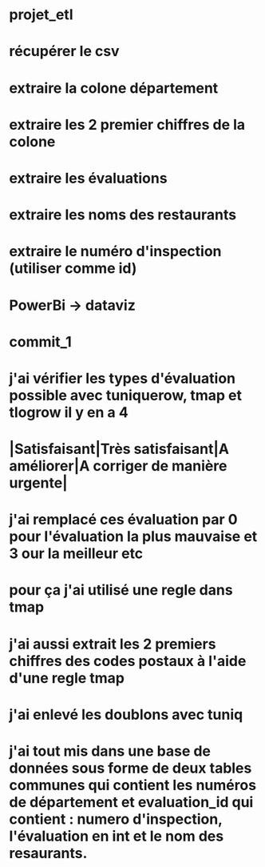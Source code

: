 # projet_etl

# récupérer le csv 
# extraire la colone département
# extraire les 2 premier chiffres de la colone
# extraire les évaluations 
# extraire les noms des restaurants 
# extraire le numéro d'inspection (utiliser comme id)
# PowerBi -> dataviz

# commit_1
# j'ai vérifier les types d'évaluation possible avec tuniquerow, tmap et tlogrow il y en a 4
# |Satisfaisant|Très satisfaisant|A améliorer|A corriger de manière urgente|
# j'ai remplacé ces évaluation par 0 pour l'évaluation la plus mauvaise et 3 our la meilleur etc 
# pour ça j'ai utilisé une regle dans tmap
# j'ai aussi extrait les 2 premiers chiffres des codes postaux à l'aide d'une regle tmap
# j'ai enlevé les doublons avec tuniq 
# j'ai tout mis dans une base de données sous forme de deux tables communes qui contient les numéros de département et evaluation_id qui contient : numero d'inspection, l'évaluation en int et le nom des resaurants.
